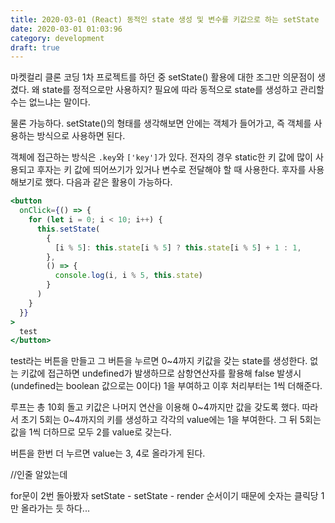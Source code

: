 ```yaml
---
title: 2020-03-01 (React) 동적인 state 생성 및 변수를 키값으로 하는 setState
date: 2020-03-01 01:03:96
category: development
draft: true
---
```


마켓컬리 클론 코딩 1차 프로젝트를 하던 중 setState() 활용에 대한 조그만 의문점이 생겼다. 왜 state를 정적으로만 사용하지? 필요에 따라 동적으로 state를 생성하고 관리할 수는 없느냐는 말이다.

물론 가능하다. setState()의 형태를 생각해보면 안에는 객체가 들어가고, 즉 객체를 사용하는 방식으로 사용하면 된다.

객체에 접근하는 방식은 `.key`와 `['key']`가 있다. 전자의 경우 static한 키 값에 많이 사용되고 후자는 키 값에 띄어쓰기가 있거나 변수로 전달해야 할 때 사용한다. 후자를 사용해보기로 했다. 다음과 같은 활용이 가능하다.

```jsx
<button
  onClick={() => {
    for (let i = 0; i < 10; i++) {
      this.setState(
        {
          [i % 5]: this.state[i % 5] ? this.state[i % 5] + 1 : 1,
        },
        () => {
          console.log(i, i % 5, this.state)
        }
      )
    }
  }}
>
  test
</button>
```

test라는 버튼을 만들고 그 버튼을 누르면 0~4까지 키값을 갖는 state를 생성한다. 없는 키값에 접근하면 undefined가 발생하므로 삼항연산자를 활용해 false 발생시(undefined는 boolean 값으로는 0이다) 1을 부여하고 이후 처리부터는 1씩 더해준다.

루프는 총 10회 돌고 키값은 나머지 연산을 이용해 0~4까지만 값을 갖도록 했다. 따라서 초기 5회는 0~4까지의 키를 생성하고 각각의 value에는 1을 부여한다. 그 뒤 5회는 값을 1씩 더하므로 모두 2를 value로 갖는다.

버튼을 한번 더 누르면 value는 3, 4로 올라가게 된다.

//인줄 알았는데

for문이 2번 돌아봤자 setState - setState - render 순서이기 때문에 숫자는 클릭당 1만 올라가는 듯 하다...
